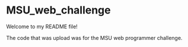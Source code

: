 # MSU_web_challenge
Welcome to my README file!

The code that was upload was for the MSU web programmer challenge.